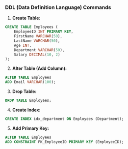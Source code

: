 
### DDL (Data Definition Language) Commands

1. **Create Table:**

```sql
CREATE TABLE Employees (
    EmployeeID INT PRIMARY KEY,
    FirstName VARCHAR(50),
    LastName VARCHAR(50),
    Age INT,
    Department VARCHAR(50),
    Salary DECIMAL(10, 2)
);
```

2. **Alter Table (Add Column):**

```sql
ALTER TABLE Employees
ADD Email VARCHAR(100);
```

3. **Drop Table:**

```sql
DROP TABLE Employees;
```

4. **Create Index:**

```sql
CREATE INDEX idx_department ON Employees (Department);
```

5. **Add Primary Key:**

```sql
ALTER TABLE Employees
ADD CONSTRAINT PK_EmployeeID PRIMARY KEY (EmployeeID);
```
